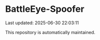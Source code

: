 # BattleEye-Spoofer

Last updated: 2025-06-30 22:03:11

This repository is automatically maintained.
